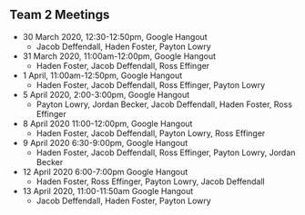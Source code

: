 ## Team 2 Meetings
* 30 March 2020, 12:30-12:50pm, Google Hangout
  * Jacob Deffendall, Haden Foster, Payton Lowry
* 31 March 2020, 11:00am-12:00pm, Google Hangout
  * Haden Foster, Jacob Deffendall, Ross Effinger
* 1 April, 11:00am-12:50pm, Google Hangout
  * Haden Foster, Jacob Deffendall, Ross Effinger, Payton Lowry
* 5 April 2020, 2:00-3:00pm, Google Hangout
  * Payton Lowry, Jordan Becker, Jacob Deffendall, Haden Foster, Ross Effinger
* 8 April 2020 11:00-12:00pm, Google Hangout
  * Haden Foster, Jacob Deffendall, Payton Lowry, Ross Effinger
* 9 April 2020 6:30-9:00pm, Google Hangout
  * Haden Foster, Jacob Deffendall, Ross Effinger, Payton Lowry, Jordan Becker
* 12 April 2020 6:00-7:00pm Google Hangout
  * Haden Foster, Ross Effinger, Payton Lowry, Jacob Deffendall
* 13 April 2020, 11:00-11:50am Google Hangout
  * Jacob Deffendall, Haden Foster, Payton Lowry